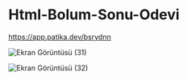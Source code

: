# Html-Bolum-Sonu-Odevi
https://app.patika.dev/bsrydnn

![Ekran Görüntüsü (31)](https://user-images.githubusercontent.com/122791212/219100707-ac0c08e8-73b4-4bb3-9018-500bceb07d60.png)

![Ekran Görüntüsü (32)](https://user-images.githubusercontent.com/122791212/219100723-645d4d1c-5ad1-472d-a3c2-cbe752360f62.png)
